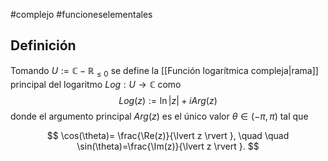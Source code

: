 #complejo #funcioneselementales 
## Definición

Tomando $U:=\mathbb{C}-\mathbb{R}_{\leq 0}$ se define la [[Función logarítmica compleja|rama]]  principal del logaritmo  $Log:U\to \mathbb{C}$ como
$$
Log(z):= \ln \lvert z \rvert + iArg(z)
$$
donde el argumento principal $Arg(z)$ es el único valor $\theta \in (-\pi, \pi)$ tal que

$$
\cos(\theta)= \frac{\Re(z)}{\lvert z \rvert }, \quad \quad \sin(\theta)=\frac{\Im(z)}{\lvert z \rvert }.
$$

